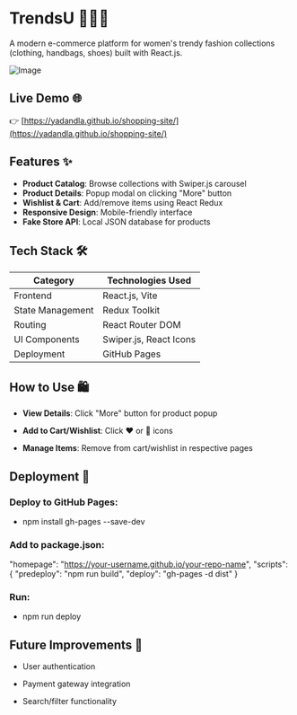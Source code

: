 # TrendsU 👗👜👠

A modern e-commerce platform for women's trendy fashion collections (clothing, handbags, shoes) built with React.js.

![Image](https://github.com/user-attachments/assets/d039e68f-7d0d-49c6-8153-c18bdd9776d9)

## Live Demo 🌐

👉 [https://yadandla.github.io/shopping-site/](https://yadandla.github.io/shopping-site/)

## Features ✨

- **Product Catalog**: Browse collections with Swiper.js carousel
- **Product Details**: Popup modal on clicking "More" button
- **Wishlist & Cart**: Add/remove items using React Redux
- **Responsive Design**: Mobile-friendly interface
- **Fake Store API**: Local JSON database for products

## Tech Stack 🛠️

| Category         | Technologies Used      |
| ---------------- | ---------------------- |
| Frontend         | React.js, Vite         |
| State Management | Redux Toolkit          |
| Routing          | React Router DOM       |
| UI Components    | Swiper.js, React Icons |
| Deployment       | GitHub Pages           |

## How to Use 🛍️

- **View Details**: Click "More" button for product popup

- **Add to Cart/Wishlist**: Click ❤️ or 🛒 icons

- **Manage Items**: Remove from cart/wishlist in respective pages

## Deployment 🚀

### Deploy to GitHub Pages:

- npm install gh-pages --save-dev

### Add to package.json:

"homepage": "https://your-username.github.io/your-repo-name",
"scripts": {
"predeploy": "npm run build",
"deploy": "gh-pages -d dist"
}

### Run:

- npm run deploy

## Future Improvements 🔮

- User authentication

- Payment gateway integration

- Search/filter functionality
